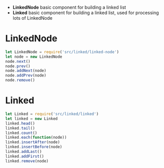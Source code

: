 - **LinkedNode** basic component for building a linked list
- **Linked** basic component for building a linked list, used for processing lots of LinkedNode

# LinkedNode
```javascript
let LinkedNode = require('src/linked/linked-node')
let node = new LinkedNode
node.next()
node.prev()
node.addNext(node)
node.addPrev(node)
node.remove()
```

# Linked
```javascript
let Linked = require('src/linked/linked')
let linked = new Linked
linked.head()
linked.tail()
linked.count()
linked.each(function(node))
linked.insertAfter(node)
linked.insertBefore(node)
linked.addLast()
linked.addFirst()
linked.remove(node)
```
